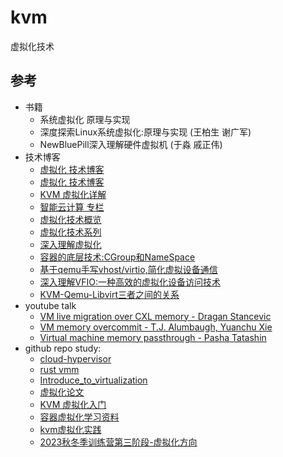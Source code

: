 # kvm

虚拟化技术

## 参考

- 书籍
  - 系统虚拟化 原理与实现
  - 深度探索Linux系统虚拟化:原理与实现 (王柏生  谢广军) 
  - NewBluePill深入理解硬件虚拟机 (于淼  戚正伟)
- 技术博客
  - [虚拟化 技术博客](https://github.com/zhangjaycee/real_tech/wiki/virtualcatalog)
  - [虚拟化 技术博客](https://www.junmajinlong.com/tags/Virtualization/)
  - [KVM 虚拟化详解](https://zhuanlan.zhihu.com/p/105499858)
  - [智能云计算 专栏](https://www.zhihu.com/column/c_1187367200796606464)
  - [虚拟化技术概览](https://houmin.cc/posts/65866329/)
  - [虚拟化技术系列](https://zhuanlan.zhihu.com/p/93289632)
  - [深入理解虚拟化](https://zhuanlan.zhihu.com/p/441287815)
  - [容器的底层技术:CGroup和NameSpace](https://zhuanlan.zhihu.com/p/690639138)
  - [基于qemu手写vhost/virtio,简化虚拟设备通信](https://zhuanlan.zhihu.com/p/689616659)
  - [深入理解VFIO:一种高效的虚拟化设备访问技术](https://zhuanlan.zhihu.com/p/689107103)
  - [KVM-Qemu-Libvirt三者之间的关系](https://hsinin.github.io/2017/01/16/KVM-Qemu-Libvirt%E4%B8%89%E8%80%85%E4%B9%8B%E9%97%B4%E7%9A%84%E5%85%B3%E7%B3%BB/)
- youtube talk
  - [VM live migration over CXL memory - Dragan Stancevic](https://www.youtube.com/watch?v=8glo1KUQrlY&list=PLbzoR-pLrL6rlmdpJ3-oMgU_zxc1wAhjS&index=10&pp=iAQB)
  - [VM memory overcommit - T.J. Alumbaugh, Yuanchu Xie](https://www.youtube.com/watch?v=K5QS7MtAMzw&list=PLbzoR-pLrL6rlmdpJ3-oMgU_zxc1wAhjS&index=12)
  - [Virtual machine memory passthrough - Pasha Tatashin](https://www.youtube.com/watch?v=MhPDLF8g3f0&list=PLbzoR-pLrL6rlmdpJ3-oMgU_zxc1wAhjS&index=38&pp=iAQB)
- github repo study:
  - [cloud-hypervisor](https://github.com/cloud-hypervisor/cloud-hypervisor)
  - [rust vmm](https://github.com/rust-vmm/community)
  - [Introduce_to_virtualization](https://github.com/0voice/Introduce_to_virtualization)
  - [虚拟化论文](https://github.com/dyweb/papers-notebook)
  - [KVM 虚拟化入门](https://github.com/yangcvo/KVM)
  - [容器虚拟化学习资料](https://github.com/charSLee013/docker?tab=readme-ov-file)
  - [kvm虚拟化实践](https://github.com/junneyang/kvm-practice)
  - [2023秋冬季训练营第三阶段-虚拟化方向](https://github.com/arceos-hypervisor/2023-virtualization-campus)